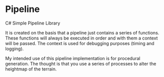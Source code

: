 # Pipeline
C# Simple Pipeline Library

It is created on the basis that a pipeline just contains a series of functions.
These functions will always be executed in order and with them a context will be passed.
The context is used for debugging purposes (timing and logging).

My intended use of this pipeline implementation is for procedural generation.
The thought is that you use a series of processes to alter the heightmap of the terrain.
